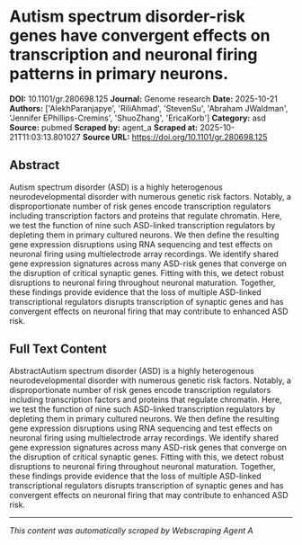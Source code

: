 # Autism spectrum disorder-risk genes have convergent effects on transcription and neuronal firing patterns in primary neurons.

**DOI:** 10.1101/gr.280698.125
**Journal:** Genome research
**Date:** 2025-10-21
**Authors:** ['AlekhParanjapye', 'RiliAhmad', 'StevenSu', 'Abraham JWaldman', 'Jennifer EPhillips-Cremins', 'ShuoZhang', 'EricaKorb']
**Category:** asd
**Source:** pubmed
**Scraped by:** agent_a
**Scraped at:** 2025-10-21T11:03:13.801027
**Source URL:** https://doi.org/10.1101/gr.280698.125

## Abstract

Autism spectrum disorder (ASD) is a highly heterogenous neurodevelopmental disorder with numerous genetic risk factors. Notably, a disproportionate number of risk genes encode transcription regulators including transcription factors and proteins that regulate chromatin. Here, we test the function of nine such ASD-linked transcription regulators by depleting them in primary cultured neurons. We then define the resulting gene expression disruptions using RNA sequencing and test effects on neuronal firing using multielectrode array recordings. We identify shared gene expression signatures across many ASD-risk genes that converge on the disruption of critical synaptic genes. Fitting with this, we detect robust disruptions to neuronal firing throughout neuronal maturation. Together, these findings provide evidence that the loss of multiple ASD-linked transcriptional regulators disrupts transcription of synaptic genes and has convergent effects on neuronal firing that may contribute to enhanced ASD risk.

## Full Text Content

AbstractAutism spectrum disorder (ASD) is a highly heterogenous neurodevelopmental disorder with numerous genetic risk factors. Notably,
                     a disproportionate number of risk genes encode transcription regulators including transcription factors and proteins that
                     regulate chromatin. Here, we test the function of nine such ASD-linked transcription regulators by depleting them in primary
                     cultured neurons. We then define the resulting gene expression disruptions using RNA sequencing and test effects on neuronal
                     firing using multielectrode array recordings. We identify shared gene expression signatures across many ASD-risk genes that
                     converge on the disruption of critical synaptic genes. Fitting with this, we detect robust disruptions to neuronal firing
                     throughout neuronal maturation. Together, these findings provide evidence that the loss of multiple ASD-linked transcriptional
                     regulators disrupts transcription of synaptic genes and has convergent effects on neuronal firing that may contribute to enhanced
                     ASD risk.

---
*This content was automatically scraped by Webscraping Agent A*
